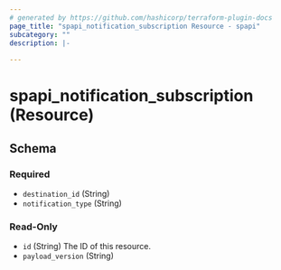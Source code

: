 ```yaml
---
# generated by https://github.com/hashicorp/terraform-plugin-docs
page_title: "spapi_notification_subscription Resource - spapi"
subcategory: ""
description: |-
  
---
```


# spapi_notification_subscription (Resource)





<!-- schema generated by tfplugindocs -->
## Schema

### Required

- `destination_id` (String)
- `notification_type` (String)

### Read-Only

- `id` (String) The ID of this resource.
- `payload_version` (String)
